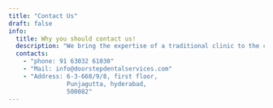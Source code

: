 ```yaml
---
title: "Contact Us"
draft: false
info: 
  title: Why you should contact us!
  description: "We bring the expertise of a traditional clinic to the convenience of your home, we are committed to delivering exceptional, personalized dental services in the comfort of your own home."
  contacts: 
    - "phone: 91 63032 61030"
    - "Mail: info@doorstepdentalservices.com"
    - "Address: 6-3-668/9/8, first floor,
                Punjagutta, hyderabad,
                500082"
---
```


